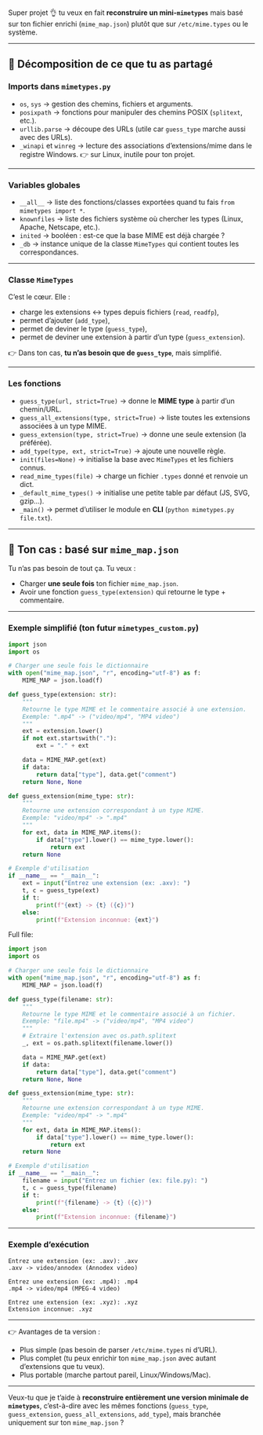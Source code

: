 Super projet 👌 tu veux en fait **reconstruire un mini-`mimetypes`** mais basé sur ton fichier enrichi (`mime_map.json`) plutôt que sur `/etc/mime.types` ou le système.

---

## 🔎 Décomposition de ce que tu as partagé

### Imports dans `mimetypes.py`

* `os`, `sys` → gestion des chemins, fichiers et arguments.
* `posixpath` → fonctions pour manipuler des chemins POSIX (`splitext`, etc.).
* `urllib.parse` → découpe des URLs (utile car `guess_type` marche aussi avec des URLs).
* `_winapi` et `winreg` → lecture des associations d’extensions/mime dans le registre Windows.
  👉 sur Linux, inutile pour ton projet.

---

### Variables globales

* `__all__` → liste des fonctions/classes exportées quand tu fais `from mimetypes import *`.
* `knownfiles` → liste des fichiers système où chercher les types (Linux, Apache, Netscape, etc.).
* `inited` → booléen : est-ce que la base MIME est déjà chargée ?
* `_db` → instance unique de la classe `MimeTypes` qui contient toutes les correspondances.

---

### Classe `MimeTypes`

C’est le cœur. Elle :

* charge les extensions ↔ types depuis fichiers (`read`, `readfp`),
* permet d’ajouter (`add_type`),
* permet de deviner le type (`guess_type`),
* permet de deviner une extension à partir d’un type (`guess_extension`).

👉 Dans ton cas, **tu n’as besoin que de `guess_type`**, mais simplifié.

---

### Les fonctions

* `guess_type(url, strict=True)` → donne le **MIME type** à partir d’un chemin/URL.
* `guess_all_extensions(type, strict=True)` → liste toutes les extensions associées à un type MIME.
* `guess_extension(type, strict=True)` → donne une seule extension (la préférée).
* `add_type(type, ext, strict=True)` → ajoute une nouvelle règle.
* `init(files=None)` → initialise la base avec `MimeTypes` et les fichiers connus.
* `read_mime_types(file)` → charge un fichier `.types` donné et renvoie un dict.
* `_default_mime_types()` → initialise une petite table par défaut (JS, SVG, gzip…).
* `_main()` → permet d’utiliser le module en **CLI** (`python mimetypes.py file.txt`).

---

## 🚀 Ton cas : basé sur `mime_map.json`

Tu n’as pas besoin de tout ça. Tu veux :

* Charger **une seule fois** ton fichier `mime_map.json`.
* Avoir une fonction `guess_type(extension)` qui retourne le type + commentaire.

---

### Exemple simplifié (ton futur `mimetypes_custom.py`)

```python
import json
import os

# Charger une seule fois le dictionnaire
with open("mime_map.json", "r", encoding="utf-8") as f:
    MIME_MAP = json.load(f)

def guess_type(extension: str):
    """
    Retourne le type MIME et le commentaire associé à une extension.
    Exemple: ".mp4" -> ("video/mp4", "MP4 video")
    """
    ext = extension.lower()
    if not ext.startswith("."):
        ext = "." + ext

    data = MIME_MAP.get(ext)
    if data:
        return data["type"], data.get("comment")
    return None, None

def guess_extension(mime_type: str):
    """
    Retourne une extension correspondant à un type MIME.
    Exemple: "video/mp4" -> ".mp4"
    """
    for ext, data in MIME_MAP.items():
        if data["type"].lower() == mime_type.lower():
            return ext
    return None

# Exemple d'utilisation
if __name__ == "__main__":
    ext = input("Entrez une extension (ex: .axv): ")
    t, c = guess_type(ext)
    if t:
        print(f"{ext} -> {t} ({c})")
    else:
        print(f"Extension inconnue: {ext}")
```
Full file:
```python
import json
import os

# Charger une seule fois le dictionnaire
with open("mime_map.json", "r", encoding="utf-8") as f:
    MIME_MAP = json.load(f)

def guess_type(filename: str):
    """
    Retourne le type MIME et le commentaire associé à un fichier.
    Exemple: "file.mp4" -> ("video/mp4", "MP4 video")
    """
    # Extraire l'extension avec os.path.splitext
    _, ext = os.path.splitext(filename.lower())

    data = MIME_MAP.get(ext)
    if data:
        return data["type"], data.get("comment")
    return None, None

def guess_extension(mime_type: str):
    """
    Retourne une extension correspondant à un type MIME.
    Exemple: "video/mp4" -> ".mp4"
    """
    for ext, data in MIME_MAP.items():
        if data["type"].lower() == mime_type.lower():
            return ext
    return None

# Exemple d'utilisation
if __name__ == "__main__":
    filename = input("Entrez un fichier (ex: file.py): ")
    t, c = guess_type(filename)
    if t:
        print(f"{filename} -> {t} ({c})")
    else:
        print(f"Extension inconnue: {filename}")

```
---

### Exemple d’exécution

```
Entrez une extension (ex: .axv): .axv
.axv -> video/annodex (Annodex video)

Entrez une extension (ex: .mp4): .mp4
.mp4 -> video/mp4 (MPEG-4 video)

Entrez une extension (ex: .xyz): .xyz
Extension inconnue: .xyz
```

---

👉 Avantages de ta version :

* Plus simple (pas besoin de parser `/etc/mime.types` ni d’URL).
* Plus complet (tu peux enrichir ton `mime_map.json` avec autant d’extensions que tu veux).
* Plus portable (marche partout pareil, Linux/Windows/Mac).

---

Veux-tu que je t’aide à **reconstruire entièrement une version minimale de `mimetypes`**, c’est-à-dire avec les mêmes fonctions (`guess_type`, `guess_extension`, `guess_all_extensions`, `add_type`), mais branchée uniquement sur ton `mime_map.json` ?

